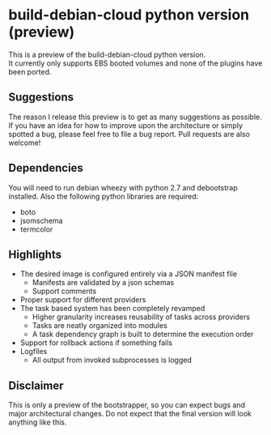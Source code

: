 build-debian-cloud python version (preview)
===========================================

This is a preview of the build-debian-cloud python version.  
It currently only supports EBS booted volumes and none of the plugins have been ported.

Suggestions
-----------
The reason I release this preview is to get as many suggestions as possible.
If you have an idea for how to improve upon the architecture or
simply spotted a bug, please feel free to file a bug report.
Pull requests are also welcome!

Dependencies
------------
You will need to run debian wheezy with python 2.7 and debootstrap installed.
Also the following python libraries are required:
* boto
* jsomschema
* termcolor

Highlights
----------
* The desired image is configured entirely via a JSON manifest file
	* Manifests are validated by a json schemas
	* Support comments
* Proper support for different providers
* The task based system has been completely revamped
	* Higher granularity increases reusability of tasks across providers
	* Tasks are neatly organized into modules
	* A task dependency graph is built to determine the execution order
* Support for rollback actions if something fails
* Logfiles
	* All output from invoked subprocesses is logged

Disclaimer
----------
This is only a preview of the bootstrapper, so you can expect bugs and major architectural changes.
Do not expect that the final version will look anything like this.

